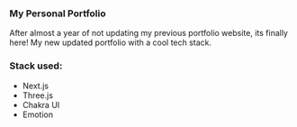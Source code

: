 ### My Personal Portfolio

After almost a year of not updating my previous portfolio website, its finally here!
My new updated portfolio with a cool tech stack.

### Stack used:

- Next.js
- Three.js
- Chakra UI
- Emotion
